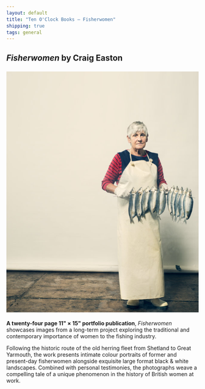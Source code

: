 ```yaml
---
layout: default
title: "Ten O'Clock Books – Fisherwomen"
shipping: true
tags: general
---
```


## _Fisherwomen_ by Craig Easton

### ![Fisherwomen](/assets/images/hero_fisherwomen.jpg)

__A twenty-four page 11&quot; &times; 15&quot; portfolio publication__, _Fisherwomen_ showcases images from a long-term project exploring the traditional and contemporary importance of women to the fishing industry.

Following the historic route of the old herring fleet from Shetland to Great Yarmouth, the work presents intimate colour portraits of former and present-day fisherwomen alongside exquisite large format black & white landscapes. Combined with personal testimonies, the photographs weave a compelling tale of a unique phenomenon in the history of British women at work.
